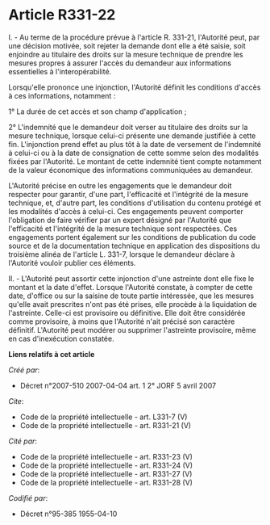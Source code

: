 # Article R331-22

I. - Au terme de la procédure prévue à l'article R. 331-21, l'Autorité peut, par une décision motivée, soit rejeter la
demande dont elle a été saisie, soit enjoindre au titulaire des droits sur la mesure technique de prendre les mesures propres
à assurer l'accès du demandeur aux informations essentielles à l'interopérabilité.

Lorsqu'elle prononce une injonction, l'Autorité définit les conditions d'accès à ces informations, notamment :

1° La durée de cet accès et son champ d'application ;

2° L'indemnité que le demandeur doit verser au titulaire des droits sur la mesure technique, lorsque celui-ci présente une
demande justifiée à cette fin. L'injonction prend effet au plus tôt à la date de versement de l'indemnité à celui-ci ou à la
date de consignation de cette somme selon des modalités fixées par l'Autorité. Le montant de cette indemnité tient compte
notamment de la valeur économique des informations communiquées au demandeur.

L'Autorité précise en outre les engagements que le demandeur doit respecter pour garantir, d'une part, l'efficacité et
l'intégrité de la mesure technique, et, d'autre part, les conditions d'utilisation du contenu protégé et les modalités
d'accès à celui-ci. Ces engagements peuvent comporter l'obligation de faire vérifier par un expert désigné par l'Autorité que
l'efficacité et l'intégrité de la mesure technique sont respectées. Ces engagements portent également sur les conditions de
publication du code source et de la documentation technique en application des dispositions du troisième alinéa de l'article
L. 331-7, lorsque le demandeur déclare à l'Autorité vouloir publier ces éléments.

II. - L'Autorité peut assortir cette injonction d'une astreinte dont elle fixe le montant et la date d'effet. Lorsque
l'Autorité constate, à compter de cette date, d'office ou sur la saisine de toute partie intéressée, que les mesures qu'elle
avait prescrites n'ont pas été prises, elle procède à la liquidation de l'astreinte. Celle-ci est provisoire ou définitive.
Elle doit être considérée comme provisoire, à moins que l'Autorité n'ait précisé son caractère définitif. L'Autorité peut
modérer ou supprimer l'astreinte provisoire, même en cas d'inexécution constatée.

**Liens relatifs à cet article**

_Créé par_:

  - Décret n°2007-510 2007-04-04 art. 1 2° JORF 5 avril 2007

_Cite_:

  - Code de la propriété intellectuelle - art. L331-7 (V)
  - Code de la propriété intellectuelle - art. R331-21 (V)

_Cité par_:

  - Code de la propriété intellectuelle - art. R331-23 (V)
  - Code de la propriété intellectuelle - art. R331-24 (V)
  - Code de la propriété intellectuelle - art. R331-27 (V)
  - Code de la propriété intellectuelle - art. R331-28 (V)

_Codifié par_:

  - Décret n°95-385 1955-04-10
